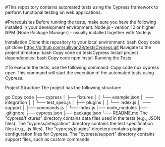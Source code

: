 #This repository contains automated tests using the Cypress framework to perform functional testing on web applications.

#Prerequisites
Before running the tests, make sure you have the following installed in your development environment:
Node.js - version 12 or higher
NPM (Node Package Manager) - usually installed together with Node.js

Installation
Clone this repository to your local environment:
bash
Copy code
git clone https://github.com/sullivan28/testsCypress.git
Navigate to the project directory:
bash
Copy code
cd testsCypress
Install project dependencies:
bash
Copy code
npm install
Running the Tests

#To execute the tests, use the following command:
Copy code
npx cypress open
This command will start the execution of the automated tests using Cypress.

Project Structure
The project has the following structure:

go
Copy code
├── cypress
│   ├── fixtures
│   │   └── example.json
│   ├── integration
│   │   └── test_spec.js
│   ├── plugins
│   │   └── index.js
│   └── support
│       ├── commands.js
│       └── index.js
├── node_modules
├── .gitignore
├── cypress.json
├── package.json
└── README.md
The "cypress/fixtures" directory contains data files used in the tests (e.g., JSON files).
The "cypress/integration" directory contains the test specification files (e.g., .js files).
The "cypress/plugins" directory contains plugin configuration files for Cypress.
The "cypress/support" directory contains support files, such as custom commands.
